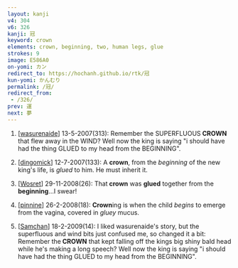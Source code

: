 ```yaml
---
layout: kanji
v4: 304
v6: 326
kanji: 冠
keyword: crown
elements: crown, beginning, two, human legs, glue
strokes: 9
image: E586A0
on-yomi: カン
redirect_to: https://hochanh.github.io/rtk/冠
kun-yomi: かんむり
permalink: /冠/
redirect_from:
 - /326/
prev: 運
next: 夢
---
```


1) [<a href="http://kanji.koohii.com/profile/wasurenaide">wasurenaide</a>] 13-5-2007(313): Remember the SUPERFLUOUS<strong> CROWN</strong> that flew away in the WIND? Well now the king is saying &quot;i should have had the thing GLUED to my head from the BEGINNING&quot;.

2) [<a href="http://kanji.koohii.com/profile/dingomick">dingomick</a>] 12-7-2007(133): A <strong>crown</strong>, from the <em>beginning</em> of the new king&#039;s life, is <em>glued</em> to him. He must inherit it.

3) [<a href="http://kanji.koohii.com/profile/Wosret">Wosret</a>] 29-11-2008(26): That<strong> crown</strong> was <strong>glued</strong> together from the <strong>beginning</strong>...I swear!

4) [<a href="http://kanji.koohii.com/profile/pinnine">pinnine</a>] 26-2-2008(18): <strong>Crown</strong>ing is when the child <em>begins</em> to emerge from the vagina, covered in <em>gluey</em> mucus.

5) [<a href="http://kanji.koohii.com/profile/Samchan">Samchan</a>] 18-2-2009(14): I liked wasurenaide&#039;s story, but the superfluous and wind bits just confused me, so changed it a bit: Remember the<strong> CROWN</strong> that kept falling off the kings big shiny bald head while he&#039;s making a long speech? Well now the king is saying &quot;i should have had the thing GLUED to my head from the BEGINNING&quot;.


